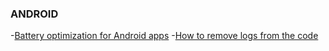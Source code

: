 ### ANDROID

-[Battery optimization for Android apps](https://blog.mindorks.com/battery-optimization-for-android-apps-f4ef6170ff70)
-[How to remove logs from the code](https://github.com/wajahatkarim3/Today-I-Learned/blob/master/android/logs-without-code.md)
